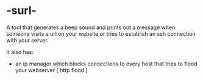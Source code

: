 # -surl-
A tool that generates a beep sound and prints out a message when someone visits a url on your website or tries to establish an ssh connection with your server.

It also has:
  * an ip manager which blocks connections to every host that tries to flood your webserver [ http flood ]
